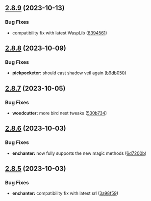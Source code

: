 ## [2.8.9](https://github.com/Torwent/wasp-free/compare/v2.8.8...v2.8.9) (2023-10-13)


### Bug Fixes

* compatibility fix with latest WaspLib ([8394561](https://github.com/Torwent/wasp-free/commit/8394561c058f832850aac5300a08be09d07ce8d6))



## [2.8.8](https://github.com/Torwent/wasp-free/compare/v2.8.7...v2.8.8) (2023-10-09)


### Bug Fixes

* **pickpocketer:** should cast shadow veil again ([b9db050](https://github.com/Torwent/wasp-free/commit/b9db05096c8652b7f09d831c42c51ddc462e66dc))



## [2.8.7](https://github.com/Torwent/wasp-free/compare/v2.8.6...v2.8.7) (2023-10-05)


### Bug Fixes

* **woodcutter:** more bird nest tweaks ([530b734](https://github.com/Torwent/wasp-free/commit/530b73497be783b9e72ea39507c0ff46bb3b4451))



## [2.8.6](https://github.com/Torwent/wasp-free/compare/v2.8.5...v2.8.6) (2023-10-03)


### Bug Fixes

* **enchanter:** now fully supports the new magic methods ([6d7200b](https://github.com/Torwent/wasp-free/commit/6d7200b2e0d6e1b0a0e0d77d99f062fde434b6ab))



## [2.8.5](https://github.com/Torwent/wasp-free/compare/v2.8.4...v2.8.5) (2023-10-03)


### Bug Fixes

* **enchanter:** compatibility fix with latest srl ([3a98f59](https://github.com/Torwent/wasp-free/commit/3a98f59007bf3893d2a3f36715d7fd40faa4b60c))




